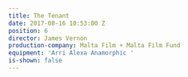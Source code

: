 ```yaml
---
title: The Tenant
date: 2017-08-16 10:53:00 Z
position: 6
director: James Vernon
production-company: Malta Film + Malta Film Fund
equipment: 'Arri Alexa Anamorphic '
is-shown: false
---
```


